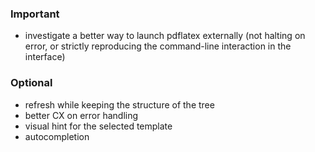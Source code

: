### Important

- investigate a better way to launch pdflatex externally (not halting on error, or strictly reproducing the command-line interaction in the interface)

### Optional

- refresh while keeping the structure of the tree
- better CX on error handling
- visual hint for the selected template
- autocompletion
